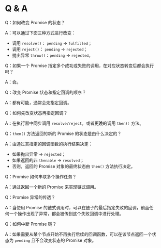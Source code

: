# Q & A

Q：如何改变 Promise 的状态？

A：可以通过下面三种方式进行改变：

- 调用 `resolve()`： `pending` -> `fulfilled`；
- 调用 `reject()`： `pending` -> `rejected`；
- 抛出异常 `throw()`：`pending` -> `rejected`。

Q：如果一个 Promise 指定多个成功或失败的调用，在对应状态转变后都会执行吗？

A：会。

Q：改变 Promise 状态和指定回调的顺序？

A：都有可能，通常会先指定回调。

Q：如何先改变状态再指定回调？

A：在执行器中同步调用 `resolve/reject`，或者更晚的调用 `then()` 方法。

Q：`then()` 方法返回的新的 Promise 的状态是由什么决定的？

A：由通过其指定的回调函数的执行结果决定：

- 如果抛出异常 -> `rejected`；
- 如果返回的非 `thenable` -> `resolved`；
- 否则，返回的 Promise 对象的最终状态由 `then()` 方法执行决定。

Q：Promise 如何串联多个操作任务？

A：通过返回一个新的 Promise 来实现链式调用。

Q：Promise 异常的传透？

A：当使用 Promise 的链式调用时，可以在链子的最后指定失败的回调，前面任何一个操作出现了异常，都会被传到这个失败回调中进行处理。

Q：如何中断 Promise 链？

A：如果需要从某个节点开始不再执行后续的回调函数，可以在该节点返回一个状态为 `pending` 且不会改变状态的 Promise 对象。
